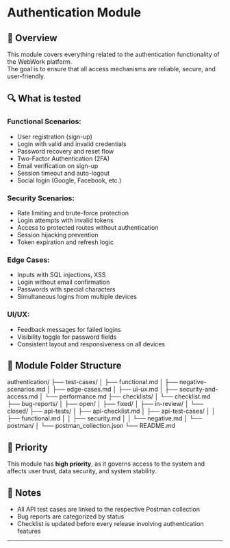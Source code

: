 # Authentication Module

## 📌 Overview

This module covers everything related to the authentication functionality of the WebWork platform.  
The goal is to ensure that all access mechanisms are reliable, secure, and user-friendly.

## 🔍 What is tested

### Functional Scenarios:
- User registration (sign-up)
- Login with valid and invalid credentials
- Password recovery and reset flow
- Two-Factor Authentication (2FA)
- Email verification on sign-up
- Session timeout and auto-logout
- Social login (Google, Facebook, etc.)

### Security Scenarios:
- Rate limiting and brute-force protection
- Login attempts with invalid tokens
- Access to protected routes without authentication
- Session hijacking prevention
- Token expiration and refresh logic

### Edge Cases:
- Inputs with SQL injections, XSS
- Login without email confirmation
- Passwords with special characters
- Simultaneous logins from multiple devices

### UI/UX:
- Feedback messages for failed logins
- Visibility toggle for password fields
- Consistent layout and responsiveness on all devices

## 📁 Module Folder Structure
authentication/
├── test-cases/
│   ├── functional.md
│   ├── negative-scenarios.md
│   ├── edge-cases.md
│   ├── ui-ux.md
│   ├── security-and-access.md
│   └── performance.md
├── checklists/
│   └── checklist.md
├── bug-reports/
│   ├── open/
│   ├── fixed/
│   ├── in-review/
│   └── closed/
├── api-tests/
│   ├── api-checklist.md
│   ├── api-test-cases/
│   │   ├── functional.md
│   │   ├── security.md
│   │   └── negative.md
│   └── postman/
│       └── postman_collection.json
└── README.md

## 🧪 Priority

This module has **high priority**, as it governs access to the system and affects user trust, data security, and system stability.

## 📎 Notes

- All API test cases are linked to the respective Postman collection
- Bug reports are categorized by status
- Checklist is updated before every release involving authentication features

---